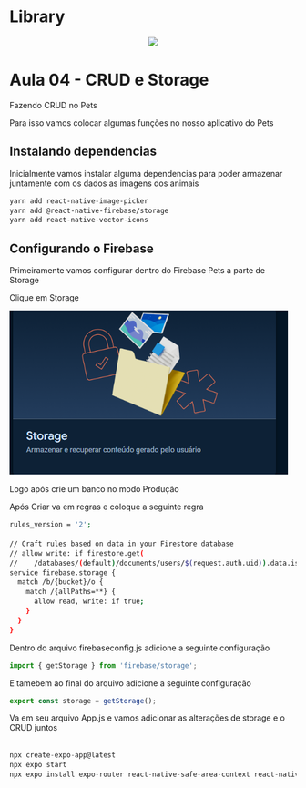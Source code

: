 # Library

<div align = center>
  <img src = "https://github.com/user-attachments/assets/2474ae50-4076-4907-ac2a-c77ef2e59a86">
</div>  


# Aula 04 - CRUD e Storage

Fazendo CRUD no Pets

Para isso vamos colocar algumas funções no nosso aplicativo do Pets

## Instalando dependencias

Inicialmente vamos instalar alguma dependencias para poder armazenar juntamente com os dados as imagens dos animais

```bash
yarn add react-native-image-picker
yarn add @react-native-firebase/storage
yarn add react-native-vector-icons
```

## Configurando o Firebase


Primeiramente vamos configurar dentro do Firebase Pets a parte de Storage

Clique em Storage

![PNG](/assets/image.png)

Logo após crie um banco no modo Produção

Após Criar va em regras e coloque a seguinte regra

```bash
rules_version = '2';

// Craft rules based on data in your Firestore database
// allow write: if firestore.get(
//    /databases/(default)/documents/users/$(request.auth.uid)).data.isAdmin;
service firebase.storage {
  match /b/{bucket}/o {
    match /{allPaths=**} {
      allow read, write: if true;
    }
  }
}
```
Dentro do arquivo firebaseconfig.js adicione a seguinte configuração

```javascript
import { getStorage } from 'firebase/storage';
```

E tamebem ao final do arquivo adicione a seguinte configuração

```javascript
export const storage = getStorage();
```
Va em seu arquivo App.js e vamos adicionar as alterações de storage e o CRUD juntos

```js

npx create-expo-app@latest
npx expo start
npx expo install expo-router react-native-safe-area-context react-native-screens expo-linking expo-constants expo-status-bar

```